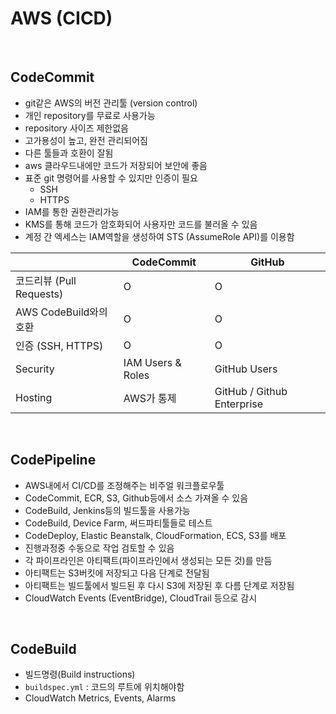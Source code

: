  

# AWS (CICD)

​    

## CodeCommit

- git같은 AWS의 버전 관리툴 (version control)
- 개인 repository를 무료로 사용가능
- repository 사이즈 제한없음
- 고가용성이 높고, 완전 관리되어짐
- 다른 툴들과 호환이 잘됨
- aws 클라우드내에만 코드가 저장되어 보안에 좋음
- 표준 git 명령어를 사용할 수 있지만 인증이 필요 
  - SSH
  - HTTPS
- IAM를 통한 권한관리가능
- KMS를 통해 코드가 암호화되어 사용자만 코드를 불러올 수 있음
- 계정 간 엑세스는 IAM역할을 생성하여 STS (AssumeRole API)를 이용함

|                          | CodeCommit        | GitHub                     |
| ------------------------ | ----------------- | -------------------------- |
| 코드리뷰 (Pull Requests) | O                 | O                          |
| AWS CodeBuild와의 호환   | O                 | O                          |
| 인증 (SSH, HTTPS)        | O                 | O                          |
| Security                 | IAM Users & Roles | GitHub Users               |
| Hosting                  | AWS가 통제        | GitHub / Github Enterprise |

​    

## CodePipeline

- AWS내에서 CI/CD를 조정해주는 비주얼 워크플로우툴
- CodeCommit, ECR, S3, Github등에서 소스 가져올 수 있음
- CodeBuild, Jenkins등의 빌드툴을 사용가능
- CodeBuild, Device Farm, 써드파티툴들로 테스트
- CodeDeploy, Elastic Beanstalk, CloudFormation, ECS, S3를 배포
- 진행과정중 수동으로 작업 검토할 수 있음
- 각 파이프라인은 아티팩트(파이프라인에서 생성되는 모든 것)를 만듬 
- 아티팩트는 S3버킷에 저장되고 다음 단계로 전달됨
- 아티팩트는 빌드툴에서 빌드된 후 다시 S3에 저장된 후 다름 단계로 저장됨
- CloudWatch Events (EventBridge), CloudTrail 등으로 감시

​    

## CodeBuild

- 빌드명령(Build instructions)
- `buildspec.yml` : 코드의 루트에 위치해야함
- CloudWatch Metrics, Events, Alarms